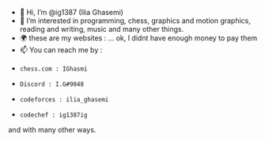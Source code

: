 - 👋 Hi, I’m @ig1387 (Ilia Ghasemi)
- 👀 I’m interested in programming, chess, graphics and motion graphics, reading and writing, music and many other things. 
- 🌍 these are my websites : ... ok, I didnt have enough money to pay them 
- 📫 You can reach me by :
-     chess.com : IGhasmi 
-     Discord : I.G#9048  
-     codeforces : ilia_ghasemi
-     codechef : ig1387ig
and with many other ways.
      

<!---
ig1387/ig1387 is a ✨ special ✨ repository because its `README.md` (this file) appears on your GitHub profile.
You can click the Preview link to take a look at your changes.
--->
